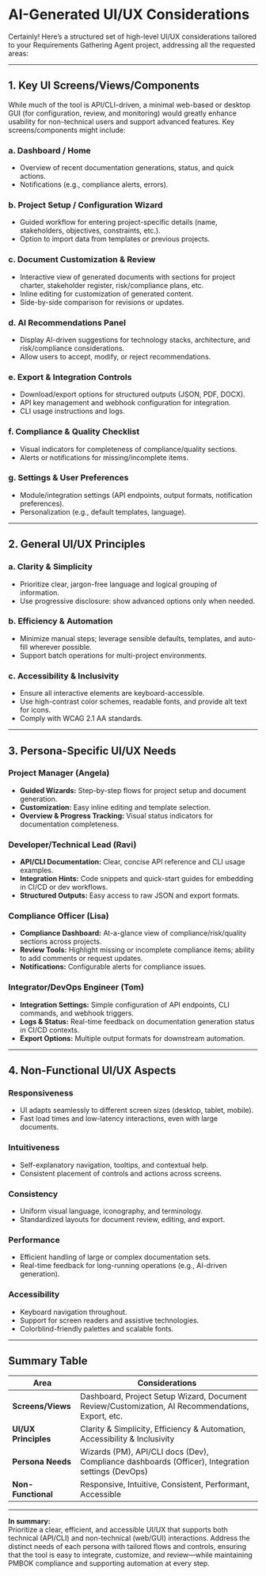 # AI-Generated UI/UX Considerations

Certainly! Here’s a structured set of high-level UI/UX considerations tailored to your Requirements Gathering Agent project, addressing all the requested areas:

---

## 1. Key UI Screens/Views/Components

While much of the tool is API/CLI-driven, a minimal web-based or desktop GUI (for configuration, review, and monitoring) would greatly enhance usability for non-technical users and support advanced features. Key screens/components might include:

### a. **Dashboard / Home**
- Overview of recent documentation generations, status, and quick actions.
- Notifications (e.g., compliance alerts, errors).

### b. **Project Setup / Configuration Wizard**
- Guided workflow for entering project-specific details (name, stakeholders, objectives, constraints, etc.).
- Option to import data from templates or previous projects.

### c. **Document Customization & Review**
- Interactive view of generated documents with sections for project charter, stakeholder register, risk/compliance plans, etc.
- Inline editing for customization of generated content.
- Side-by-side comparison for revisions or updates.

### d. **AI Recommendations Panel**
- Display AI-driven suggestions for technology stacks, architecture, and risk/compliance considerations.
- Allow users to accept, modify, or reject recommendations.

### e. **Export & Integration Controls**
- Download/export options for structured outputs (JSON, PDF, DOCX).
- API key management and webhook configuration for integration.
- CLI usage instructions and logs.

### f. **Compliance & Quality Checklist**
- Visual indicators for completeness of compliance/quality sections.
- Alerts or notifications for missing/incomplete items.

### g. **Settings & User Preferences**
- Module/integration settings (API endpoints, output formats, notification preferences).
- Personalization (e.g., default templates, language).

---

## 2. General UI/UX Principles

### **a. Clarity & Simplicity**
- Prioritize clear, jargon-free language and logical grouping of information.
- Use progressive disclosure: show advanced options only when needed.

### **b. Efficiency & Automation**
- Minimize manual steps; leverage sensible defaults, templates, and auto-fill wherever possible.
- Support batch operations for multi-project environments.

### **c. Accessibility & Inclusivity**
- Ensure all interactive elements are keyboard-accessible.
- Use high-contrast color schemes, readable fonts, and provide alt text for icons.
- Comply with WCAG 2.1 AA standards.

---

## 3. Persona-Specific UI/UX Needs

### **Project Manager (Angela)**
- **Guided Wizards:** Step-by-step flows for project setup and document generation.
- **Customization:** Easy inline editing and template selection.
- **Overview & Progress Tracking:** Visual status indicators for documentation completeness.

### **Developer/Technical Lead (Ravi)**
- **API/CLI Documentation:** Clear, concise API reference and CLI usage examples.
- **Integration Hints:** Code snippets and quick-start guides for embedding in CI/CD or dev workflows.
- **Structured Outputs:** Easy access to raw JSON and export formats.

### **Compliance Officer (Lisa)**
- **Compliance Dashboard:** At-a-glance view of compliance/risk/quality sections across projects.
- **Review Tools:** Highlight missing or incomplete compliance items; ability to add comments or request updates.
- **Notifications:** Configurable alerts for compliance issues.

### **Integrator/DevOps Engineer (Tom)**
- **Integration Settings:** Simple configuration of API endpoints, CLI commands, and webhook triggers.
- **Logs & Status:** Real-time feedback on documentation generation status in CI/CD contexts.
- **Export Options:** Multiple output formats for downstream automation.

---

## 4. Non-Functional UI/UX Aspects

### **Responsiveness**
- UI adapts seamlessly to different screen sizes (desktop, tablet, mobile).
- Fast load times and low-latency interactions, even with large documents.

### **Intuitiveness**
- Self-explanatory navigation, tooltips, and contextual help.
- Consistent placement of controls and actions across screens.

### **Consistency**
- Uniform visual language, iconography, and terminology.
- Standardized layouts for document review, editing, and export.

### **Performance**
- Efficient handling of large or complex documentation sets.
- Real-time feedback for long-running operations (e.g., AI-driven generation).

### **Accessibility**
- Keyboard navigation throughout.
- Support for screen readers and assistive technologies.
- Colorblind-friendly palettes and scalable fonts.

---

## Summary Table

| Area                | Considerations                                                                                      |
|---------------------|----------------------------------------------------------------------------------------------------|
| **Screens/Views**   | Dashboard, Project Setup Wizard, Document Review/Customization, AI Recommendations, Export, etc.    |
| **UI/UX Principles**| Clarity & Simplicity, Efficiency & Automation, Accessibility & Inclusivity                         |
| **Persona Needs**   | Wizards (PM), API/CLI docs (Dev), Compliance dashboards (Officer), Integration settings (DevOps)    |
| **Non-Functional**  | Responsive, Intuitive, Consistent, Performant, Accessible                                          |

---

**In summary:**  
Prioritize a clear, efficient, and accessible UI/UX that supports both technical (API/CLI) and non-technical (web/GUI) interactions. Address the distinct needs of each persona with tailored flows and controls, ensuring that the tool is easy to integrate, customize, and review—while maintaining PMBOK compliance and supporting automation at every step.